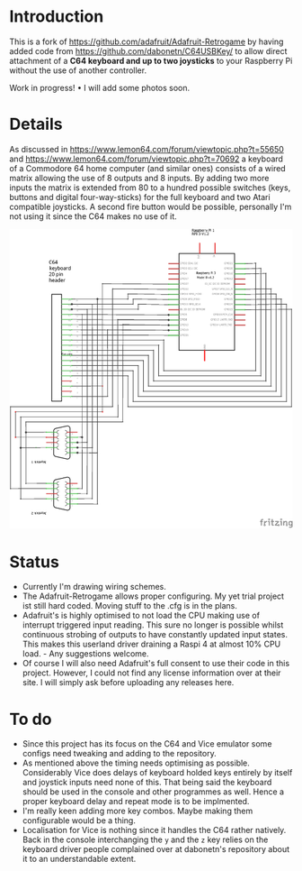 # Introduction

This is a fork of https://github.com/adafruit/Adafruit-Retrogame by having added code
from https://github.com/dabonetn/C64USBKey/ to allow direct attachment of a **C64 keyboard
and up to two joysticks** to your Raspberry Pi without the use of another controller.

Work in progress! &bull; I will add some photos soon.

# Details

As discussed in https://www.lemon64.com/forum/viewtopic.php?t=55650 and
https://www.lemon64.com/forum/viewtopic.php?t=70692 a keyboard of a Commodore 64 home
computer (and similar ones) consists of a wired matrix allowing the use of 8 outputs and
8 inputs. By adding two more inputs the matrix is extended from 80 to a hundred possible
switches (keys, buttons and digital four-way-sticks) for the full keyboard and two
Atari compatible joysticks. A second fire button would be possible, personally I'm not
using it since the C64 makes no use of it.

![schematics](C64keybonrasp_Schaltplan.png)

# Status

* Currently I'm drawing wiring schemes.
* The Adafruit-Retrogame allows proper configuring. My yet trial project ist still hard
  coded. Moving stuff to the .cfg is in the plans.
* Adafruit's is highly optimised to not load the CPU making use of interrupt triggered
  input reading. This sure no longer is possible whilst continuous strobing of outputs
  to have constantly updated input states. This makes this userland driver draining a
  Raspi 4 at almost 10% CPU load. - Any suggestions welcome.
* Of course I will also need Adafruit's full consent to use their code in this project.
  However, I could not find any license information over at their site. I will simply
  ask before uploading any releases here.
  
# To do

* Since this project has its focus on the C64 and Vice emulator some configs need
  tweaking and adding to the repository.
* As mentioned above the timing needs optimising as possible. Considerably Vice does
  delays of keyboard holded keys entirely by itself and joystick inputs need none of
  this. That being said the keyboard should be used in the console and other programmes
  as well. Hence a proper keyboard delay and repeat mode is to be implmented.
* I'm really keen adding more key combos. Maybe making them configurable would be a
  thing.
* Localisation for Vice is nothing since it handles the C64 rather natively. Back in the
  console interchanging the `y` and the `z` key relies on the keyboard driver people
  complained over at dabonetn's repository about it to an understandable extent.
